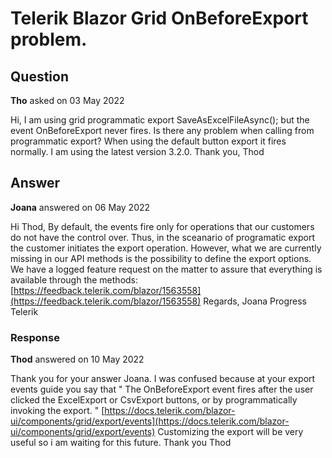 # Telerik Blazor Grid OnBeforeExport problem.

## Question

**Tho** asked on 03 May 2022

Hi, I am using grid programmatic export SaveAsExcelFileAsync(); but the event OnBeforeExport never fires. Is there any problem when calling from programmatic export? When using the default button export it fires normally. I am using the latest version 3.2.0. Thank you, Thod

## Answer

**Joana** answered on 06 May 2022

Hi Thod, By default, the events fire only for operations that our customers do not have the control over. Thus, in the sceanario of programatic export the customer initiates the export operation. However, what we are currently missing in our API methods is the possibility to define the export options. We have a logged feature request on the matter to assure that everything is available through the methods: [https://feedback.telerik.com/blazor/1563558](https://feedback.telerik.com/blazor/1563558) Regards, Joana Progress Telerik

### Response

**Thod** answered on 10 May 2022

Thank you for your answer Joana. I was confused because at your export events guide you say that " The OnBeforeExport event fires after the user clicked the ExcelExport or CsvExport buttons, or by programmatically invoking the export. " [https://docs.telerik.com/blazor-ui/components/grid/export/events](https://docs.telerik.com/blazor-ui/components/grid/export/events) Customizing the export will be very useful so i am waiting for this future. Thank you Thod
